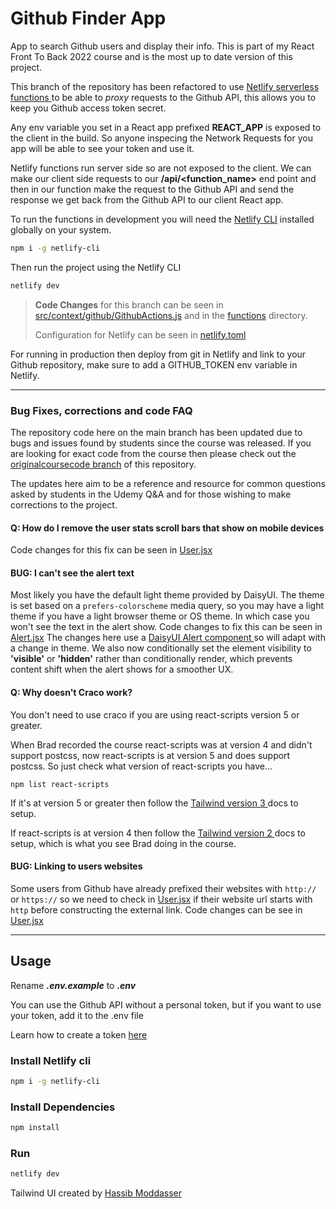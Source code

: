 # Github Finder App

App to search Github users and display their info. This is part of my React Front To Back 2022 course and is the most up to date version of this project.

This branch of the repository has been refactored to use [ Netlify serverless functions
](https://docs.netlify.com/functions/configure-and-deploy/)
to be able to _proxy_ requests to the Github API, this allows you to keep you Github access token secret.

Any env variable you set in a React app prefixed **REACT_APP** is exposed to the
client in the build. So anyone inspecing the Network Requests for you app will
be able to see your token and use it.

Netlify functions run server side so are not exposed to the client. We can
make our client side requests to our **/api/<function_name>** end point and then in
our function make the request to the Github API and send the response we get
back from the Github API to our client React app.

To run the functions in development you will need the [Netlify CLI](https://www.npmjs.com/package/netlify-cli) installed globally on your system.

```bash
npm i -g netlify-cli
```

Then run the project using the Netlify CLI

```bash
netlify dev
```

> **Code Changes** for this branch can be seen in [src/context/github/GithubActions.js](src/context/github/GithubActions.js) and in the [functions](functions) directory.
>
> Configuration for Netlify can be seen in [netlify.toml](netlify.toml)

For running in production then deploy from git in Netlify and link to your
Github repository, make sure to add a GITHUB_TOKEN env variable in Netlify.

---

### Bug Fixes, corrections and code FAQ

The repository code here on the main branch has been updated due to bugs and issues found by students since the course was released.
If you are looking for exact code from the course then please check out the [originalcoursecode branch](https://github.com/bradtraversy/github-finder-app/tree/originalcoursecode) of this repository.

The updates here aim to be a reference and resource for common questions asked
by students in the Udemy Q&A and for those wishing to make corrections to the
project.

#### Q: How do I remove the user stats scroll bars that show on mobile devices

Code changes for this fix can be seen in [User.jsx](src/pages/User.jsx)

#### BUG: I can't see the alert text

Most likely you have the default light theme provided by DaisyUI. The theme is
set based on a `prefers-colorscheme` media query, so you may have a light theme
if you have a light browser theme or OS theme. In which case you won't see the
text in the alert show.
Code changes to fix this can be seen in [Alert.jsx](src/components/layout/Alert.jsx)
The changes here use a [ DaisyUI Alert component ](https://daisyui.com/components/alert/) so will adapt with a change in theme.
We also now conditionally set the element visibility to **'visible'** or
**'hidden'** rather than conditionally render, which prevents content shift when
the alert shows for a smoother UX.

#### Q: Why doesn't Craco work?

You don't need to use craco if you are using react-scripts version 5 or greater.

When Brad recorded the course react-scripts was at version 4 and didn't support postcss, now react-scripts is at version 5 and does support postcss.
So just check what version of react-scripts you have...

    npm list react-scripts

If it's at version 5 or greater then follow the [ Tailwind version 3 ](https://tailwindcss.com/docs/guides/create-react-app) docs to setup.

If react-scripts is at version 4 then follow the [ Tailwind version 2 ](https://v2.tailwindcss.com/docs/guides/create-react-app) docs to setup, which is what you see Brad doing in the course.

#### BUG: Linking to users websites

Some users from Github have already prefixed their websites with `http://` or
`https://` so we need to check in [User.jsx](src/pages/User.jsx) if their
website url starts with `http` before constructing the external link.
Code changes can be see in [User.jsx](src/pages/User.jsx#L48)

---

## Usage

Rename **_.env.example_** to **_.env_**

You can use the Github API without a personal token, but if you want to use your token, add it to the .env file

Learn how to create a token [here](https://docs.github.com/en/authentication/keeping-your-account-and-data-secure/creating-a-personal-access-token)

### Install Netlify cli

```bash
npm i -g netlify-cli
```

### Install Dependencies

```bash
npm install
```

### Run

```bash
netlify dev
```

Tailwind UI created by [Hassib Moddasser](https://twitter.com/hassibmoddasser)

